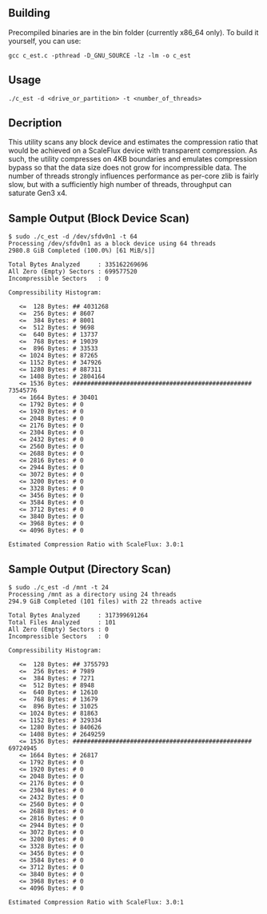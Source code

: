 ## Building
Precompiled binaries are in the bin folder (currently x86_64 only).
To build it yourself, you can use:
```
gcc c_est.c -pthread -D_GNU_SOURCE -lz -lm -o c_est
```
 
## Usage
```
./c_est -d <drive_or_partition> -t <number_of_threads>
```
 
## Decription
This utility scans any block device and estimates the compression ratio that 
would be achieved on a ScaleFlux device with transparent compression. As such, 
the utility compresses on 4KB boundaries and emulates compression bypass so that
the data size does not grow for incompressible data. The number of threads
strongly influences performance as per-core zlib is fairly slow, but with a
sufficiently high number of threads, throughput can saturate Gen3 x4.

## Sample Output (Block Device Scan)
```
$ sudo ./c_est -d /dev/sfdv0n1 -t 64
Processing /dev/sfdv0n1 as a block device using 64 threads
2980.8 GiB Completed (100.0%) [61 MiB/s]]

Total Bytes Analyzed     : 335162269696
All Zero (Empty) Sectors : 699577520
Incompressible Sectors   : 0

Compressibility Histogram:

   <=  128 Bytes: ## 4031268
   <=  256 Bytes: # 8607
   <=  384 Bytes: # 8001
   <=  512 Bytes: # 9698
   <=  640 Bytes: # 13737
   <=  768 Bytes: # 19039
   <=  896 Bytes: # 33533
   <= 1024 Bytes: # 87265
   <= 1152 Bytes: # 347926
   <= 1280 Bytes: # 887311
   <= 1408 Bytes: # 2804164
   <= 1536 Bytes: ################################################## 73545776
   <= 1664 Bytes: # 30401
   <= 1792 Bytes: # 0
   <= 1920 Bytes: # 0
   <= 2048 Bytes: # 0
   <= 2176 Bytes: # 0
   <= 2304 Bytes: # 0
   <= 2432 Bytes: # 0
   <= 2560 Bytes: # 0
   <= 2688 Bytes: # 0
   <= 2816 Bytes: # 0
   <= 2944 Bytes: # 0
   <= 3072 Bytes: # 0
   <= 3200 Bytes: # 0
   <= 3328 Bytes: # 0
   <= 3456 Bytes: # 0
   <= 3584 Bytes: # 0
   <= 3712 Bytes: # 0
   <= 3840 Bytes: # 0
   <= 3968 Bytes: # 0
   <= 4096 Bytes: # 0

Estimated Compression Ratio with ScaleFlux: 3.0:1
```

## Sample Output (Directory Scan)
```
$ sudo ./c_est -d /mnt -t 24
Processing /mnt as a directory using 24 threads
294.9 GiB Completed (101 files) with 22 threads active

Total Bytes Analyzed     : 317399691264
Total Files Analyzed     : 101
All Zero (Empty) Sectors : 0
Incompressible Sectors   : 0

Compressibility Histogram:

   <=  128 Bytes: ## 3755793
   <=  256 Bytes: # 7989
   <=  384 Bytes: # 7271
   <=  512 Bytes: # 8948
   <=  640 Bytes: # 12610
   <=  768 Bytes: # 13679
   <=  896 Bytes: # 31025
   <= 1024 Bytes: # 81863
   <= 1152 Bytes: # 329334
   <= 1280 Bytes: # 840626
   <= 1408 Bytes: # 2649259
   <= 1536 Bytes: ################################################## 69724945
   <= 1664 Bytes: # 26817
   <= 1792 Bytes: # 0
   <= 1920 Bytes: # 0
   <= 2048 Bytes: # 0
   <= 2176 Bytes: # 0
   <= 2304 Bytes: # 0
   <= 2432 Bytes: # 0
   <= 2560 Bytes: # 0
   <= 2688 Bytes: # 0
   <= 2816 Bytes: # 0
   <= 2944 Bytes: # 0
   <= 3072 Bytes: # 0
   <= 3200 Bytes: # 0
   <= 3328 Bytes: # 0
   <= 3456 Bytes: # 0
   <= 3584 Bytes: # 0
   <= 3712 Bytes: # 0
   <= 3840 Bytes: # 0
   <= 3968 Bytes: # 0
   <= 4096 Bytes: # 0

Estimated Compression Ratio with ScaleFlux: 3.0:1
```
